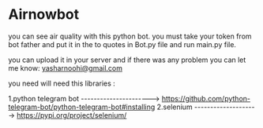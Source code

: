 # Airnowbot
you can see air quality with this python bot.
you must take your token from bot father and put it in the to quotes in Bot.py file and run main.py file.

you can upload it in your server and if there was any problem you can let me know:
yasharnoohi@gmail.com

you need will need this libraries :

1.python telegram bot ----------------------> https://github.com/python-telegram-bot/python-telegram-bot#installing
2.selenium --------------------> https://pypi.org/project/selenium/

